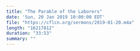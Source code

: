 ```yaml
---
title: "The Parable of the Laborers"
date: 'Sun, 20 Jan 2019 10:00:00 EDT'
file: "https://cflcn.org/sermons/2019-01-20.m4a"
length: "16217812"
duration: "33:53"
summary: ""
---
```

